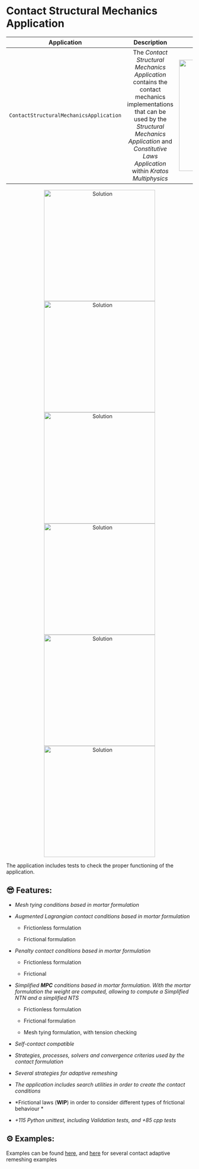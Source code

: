 # Contact Structural Mechanics Application 
 
 |             **Application**             |                                                                                    **Description**                                                                                    |                              **Status**                              | **Authors** |
|:---------------------------------------:|:-------------------------------------------------------------------------------------------------------------------------------------------------------------------------------------:|:--------------------------------------------------------------------:|:-----------:|
| `ContactStructuralMechanicsApplication` | The *Contact Structural Mechanics Application* contains the contact mechanics implementations that can be used by the *Structural Mechanics Application* and *Constitutive Laws Application* within *Kratos Multiphysics* | <img src="https://img.shields.io/badge/Status-%F0%9F%94%A7Maintained-blue"  width="300px"> | Vicente Mataix Ferrándiz *(vmataix@altair.com)* <br /> Alejandro Cornejo Velázquez *(acornejo@cimne.upc.edu )*  |
 
<p align="center">
 <img src="https://raw.githubusercontent.com/KratosMultiphysics/Examples/master/contact_structural_mechanics/validation/double_arch/data/result.gif" alt="Solution" style="width: 300px;"/>
 <img src="https://raw.githubusercontent.com/KratosMultiphysics/Examples/master/contact_structural_mechanics/validation/double_arch/data/result_frictional.gif" alt="Solution" style="width: 300px;"/>
 <img src="https://raw.githubusercontent.com/KratosMultiphysics/Examples/master/contact_structural_mechanics/use_cases/in_ring/data/animation.gif" alt="Solution" style="width: 300px;"/>
 <img src="https://github.com/KratosMultiphysics/Examples/raw/master/contact_structural_mechanics/use_cases/hyperelastic_tubes/data/half_cylinders.gif" alt="Solution" style="width: 300px;"/>
 <img src="https://raw.githubusercontent.com/KratosMultiphysics/Examples/master/mmg_remeshing_examples/use_cases/contacting_cylinders/data/nodal_h.gif" alt="Solution" style="width: 300px;"/>
 <img src="https://raw.githubusercontent.com/KratosMultiphysics/Examples/master/contact_structural_mechanics/use_cases/self_contact/data/animation.gif" alt="Solution" style="width: 300px;"/>
</p>

The application includes tests to check the proper functioning of the application.
 
## 😎 Features: 
 
- *Mesh tying conditions based in mortar formulation*
 
- *Augmented Lagrangian contact conditions based in mortar formulation*
 
    * Frictionless formulation

    * Frictional formulation

- *Penalty contact conditions based in mortar formulation*

     * Frictionless formulation

     * Frictional

- *Simplified **MPC** conditions based in mortar formulation. With the mortar formulation the weight are computed, allowing to compute a Simplified *NTN* and a simplified *NTS**

     * Frictionless formulation

     * Frictional formulation

     * Mesh tying formulation, with tension checking
 
- *Self-contact compatible*

- *Strategies, processes, solvers and convergence criterias used by the contact formulation*

- *Several strategies for adaptive remeshing*
 
- *The application includes search utilities in order to create the contact conditions*

- *Frictional laws (**WIP**) in order to consider different types of frictional behaviour *

- *+115 Python unittest, including Validation tests, and +85 cpp tests*

## ⚙️ Examples:

Examples can be found [here](https://github.com/KratosMultiphysics/Examples/tree/master/contact_structural_mechanics), and [here](https://github.com/KratosMultiphysics/Examples/tree/master/mmg_remeshing_examples/) for several contact adaptive remeshing examples

